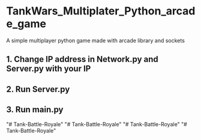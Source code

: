 # TankWars_Multiplater_Python_arcade_game
A simple multiplayer python game made with arcade library and sockets


## 1. Change IP address in Network.py and Server.py with your IP
## 2. Run Server.py
## 3. Run main.py
"# Tank-Battle-Royale" 
"# Tank-Battle-Royale" 
"# Tank-Battle-Royale" 
"# Tank-Battle-Royale" 
